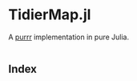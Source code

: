 # TidierMap.jl

A [purrr](https://purrr.tidyverse.org/) implementation in pure Julia.

```@contents
```

## Index

```@index
```